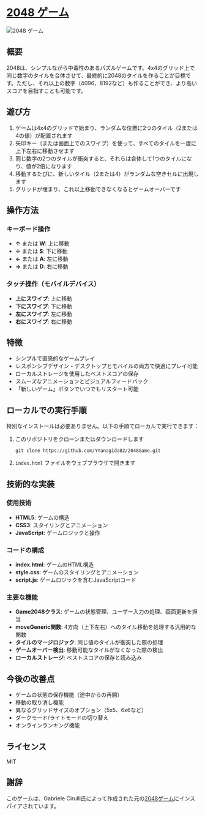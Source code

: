 # [2048 ゲーム](https://2048-game-clone-blush.vercel.app/)

![2048 ゲーム](https://placehold.jp/30/edcf72/ffffff/200x200.png?text=2048)

## 概要

2048は、シンプルながら中毒性のあるパズルゲームです。4x4のグリッド上で同じ数字のタイルを合体させて、最終的に2048のタイルを作ることが目標です。ただし、それ以上の数字（4096、8192など）も作ることができ、より高いスコアを目指すことも可能です。

## 遊び方

1. ゲームは4x4のグリッドで始まり、ランダムな位置に2つのタイル（2または4の値）が配置されます
2. 矢印キー（または画面上でのスワイプ）を使って、すべてのタイルを一度に上下左右に移動させます
3. 同じ数字の2つのタイルが衝突すると、それらは合体して1つのタイルになり、値が2倍になります
4. 移動するたびに、新しいタイル（2または4）がランダムな空きセルに出現します
5. グリッドが埋まり、これ以上移動できなくなるとゲームオーバーです

## 操作方法

### キーボード操作
- **↑** または **W**: 上に移動
- **↓** または **S**: 下に移動
- **←** または **A**: 左に移動
- **→** または **D**: 右に移動

### タッチ操作（モバイルデバイス）
- **上にスワイプ**: 上に移動
- **下にスワイプ**: 下に移動
- **左にスワイプ**: 左に移動
- **右にスワイプ**: 右に移動

## 特徴

- シンプルで直感的なゲームプレイ
- レスポンシブデザイン - デスクトップとモバイルの両方で快適にプレイ可能
- ローカルストレージを使用したベストスコアの保存
- スムーズなアニメーションとビジュアルフィードバック
- 「新しいゲーム」ボタンでいつでもリスタート可能

## ローカルでの実行手順

特別なインストールは必要ありません。以下の手順でローカルで実行できます：

1. このリポジトリをクローンまたはダウンロードします
   ```
   git clone https://github.com/YYanagida82/2048Game.git
   ```
2. `index.html` ファイルをウェブブラウザで開きます

## 技術的な実装

### 使用技術

- **HTML5**: ゲームの構造
- **CSS3**: スタイリングとアニメーション
- **JavaScript**: ゲームロジックと操作

### コードの構成

- **index.html**: ゲームのHTML構造
- **style.css**: ゲームのスタイリングとアニメーション
- **script.js**: ゲームロジックを含むJavaScriptコード

### 主要な機能

- **Game2048クラス**: ゲームの状態管理、ユーザー入力の処理、画面更新を担当
- **moveGeneric関数**: 4方向（上下左右）へのタイル移動を処理する汎用的な関数
- **タイルのマージロジック**: 同じ値のタイルが衝突した際の処理
- **ゲームオーバー検出**: 移動可能なタイルがなくなった際の検出
- **ローカルストレージ**: ベストスコアの保存と読み込み

## 今後の改善点

- ゲームの状態の保存機能（途中からの再開）
- 移動の取り消し機能
- 異なるグリッドサイズのオプション（5x5、6x6など）
- ダークモード/ライトモードの切り替え
- オンラインランキング機能

## ライセンス

MIT

## 謝辞

このゲームは、Gabriele Cirulli氏によって作成された元の[2048ゲーム](https://github.com/gabrielecirulli/2048)にインスパイアされています。
